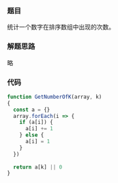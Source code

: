 ### 题目
统计一个数字在排序数组中出现的次数。

### 解题思路
略

### 代码
```js
function GetNumberOfK(array, k)
{
  const a = {}
  array.forEach(i => {
    if (a[i]) {
      a[i] += 1
    } else {
      a[i] = 1
    }
  })
  
  return a[k] || 0
}
```